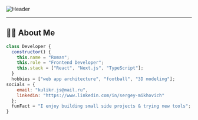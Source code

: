 <!-- Banner -->
![Header](https://capsule-render.vercel.app/api?type=waving&color=0:0f2027,100:2c5364&height=200&section=header&text=Hi%20there,%20I'm%20Roman%20👋&fontColor=ffffff&fontSize=35&animation=fadeIn&fontAlignY=35)

---

## 🧑‍💻 About Me  

```js
class Developer {
  constructor() {
    this.name = "Roman";
    this.role = "Frontend Developer";
    this.stack = ["React", "Next.js", "TypeScript"];
  }
  hobbies = ["web app architecture", "football", "3D modeling"];
socials = {
    email: "kulikr.js@mail.ru",
    linkedin: "https://www.linkedin.com/in/sergey-mikhovich"
  };
  funFact = "I enjoy building small side projects & trying new tools";
}
